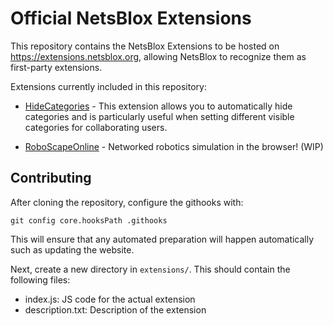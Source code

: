# Official NetsBlox Extensions

This repository contains the NetsBlox Extensions to be hosted on https://extensions.netsblox.org, allowing NetsBlox to recognize them as first-party extensions.

Extensions currently included in this repository:
 
 - [HideCategories](https://dev.netsblox.org/?extensions=[%22https://extensions.netsblox.org/extensions/HideCategories/index.js%22]#) - This extension allows you to automatically hide categories and is particularly useful when setting different visible categories for collaborating users.

 
 - [RoboScapeOnline](https://dev.netsblox.org/?extensions=[%22https://extensions.netsblox.org/extensions/RoboScapeOnline/index.js%22]#) - Networked robotics simulation in the browser! (WIP)

 

## Contributing
After cloning the repository, configure the githooks with:
```
git config core.hooksPath .githooks
```
This will ensure that any automated preparation will happen automatically such as updating the website.

Next, create a new directory in `extensions/`. This should contain the following files:
- index.js: JS code for the actual extension
- description.txt: Description of the extension